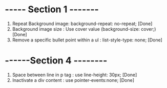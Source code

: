 # ----- Section 1 -------

1. Repeat Background image: background-repeat: no-repeat; [Done]
2. Background image size : Use cover value (background-size: cover;) [Done]
3. Remove a specific bullet point within a ul : list-style-type: none; [Done]


# ------Section 4 --------

1. Space between line in p tag : use line-height: 30px; [Done]
2. Inactivate a div content : use pointer-events:none; [Done]